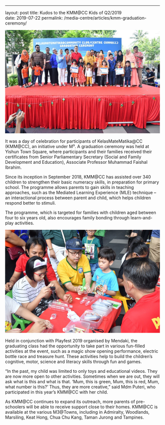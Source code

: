 ---
layout: post
title:  Kudos to the KMM@CC Kids of Q2/2019  
date:   2019-07-22
permalink: /media-centre/articles/kmm-graduation-ceremony/

![KMM Graduation Ceremony](/images/articles/kmm-graduation-ceremony-1.jpg)

It was a day of celebration for participants of KelasMateMatika@CC (KMM@CC), an initiative under M³. A graduation ceremony was held at Yishun Town Square, where participants and their families received their certificates from Senior Parliamentary Secretary (Social and Family Development and Education), Associate Professor Muhammad Faishal Ibrahim.

Since its inception in September 2018, KMM@CC has assisted over 340 children to strengthen their basic numeracy skills, in preparation for primary school. The programme allows parents to gain skills in teaching approaches, such as the Mediated Learning Experience (MLE) technique – an interactional process between parent and child, which helps children respond better to stimuli.

The programme, which is targeted for families with children aged between four to six years old, also encourages family bonding through learn-and-play activities. 

![KMM Graduation Ceremony](/images/articles/kmm-graduation-ceremony-2.jpg)

Held in conjunction with Playfest 2019 organised by Mendaki, the graduating class had the opportunity to take part in various fun-filled activities at the event, such as a magic show opening performance, electric bottle race and treasure hunt. These activities help to build the children’s cognitive, motor, science and literacy skills through fun and games. 

“In the past, my child was limited to only toys and educational videos. They are now more open to other activities. Sometimes when we are out, they will ask what is this and what is that. ‘Mum, this is green, Mum, this is red, Mum, what number is this?’ Thus, they are more creative,” said Mdm Puteri, who participated in this year’s KMM@CC with her child. 

As KMM@CC continues to expand its outreach, more parents of pre-schoolers will be able to receive support close to their homes. KMM@CC is available at the various M3@Towns, including in Admiralty, Woodlands, Marsiling, Keat Hong, Chua Chu Kang, Taman Jurong and Tampines. 
